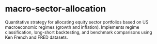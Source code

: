 # macro-sector-allocation
Quantitative strategy for allocating equity sector portfolios based on US macroeconomic regimes (growth and inflation). Implements regime classification, long-short backtesting, and benchmark comparisons using Ken French and FRED datasets.
